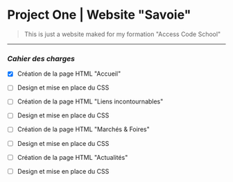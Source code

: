 # Project One | Website "Savoie"

> This is just a website maked for my formation "Access Code School"

---

### _Cahier des charges_

- [x] Création de la page HTML "Accueil"
- [ ] Design et mise en place du CSS

- [ ] Création de la page HTML "Liens incontournables"
- [ ] Design et mise en place du CSS

- [ ] Création de la page HTML "Marchés & Foires"
- [ ] Design et mise en place du CSS

- [ ] Création de la page HTML "Actualités"
- [ ] Design et mise en place du CSS
